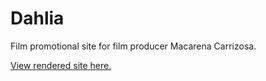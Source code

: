 # Dahlia
Film promotional site for film producer Macarena Carrizosa.

[View rendered site here.](http://josephdburdick.github.io/dahlia)
